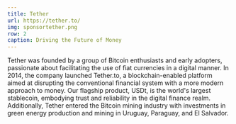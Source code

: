 ```yaml
---
title: Tether
url: https://tether.to/
img: sponsortether.png
row: 2
caption: Driving the Future of Money
---
```


Tether was founded by a group of Bitcoin enthusiasts and early adopters, passionate about facilitating the use of fiat currencies in a digital manner. In 2014, the company launched Tether.to, a blockchain-enabled platform aimed at disrupting the conventional financial system with a more modern approach to money. Our flagship product, USDt, is the world's largest stablecoin, embodying trust and reliability in the digital finance realm. Additionally, Tether entered the Bitcoin mining industry with investments in green energy production and mining in Uruguay, Paraguay, and El Salvador. 